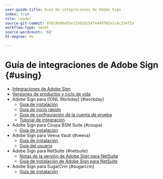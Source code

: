 ```yaml
---
user-guide-title: Guía de integraciones de Adobe Sign
index: true
role: Leader
source-git-commit: 87818d90ab5e223d2d154f4449702e1c4c23473a
workflow-type: tm+mt
source-wordcount: '68'
ht-degree: 0%

---
```



# Guía de integraciones de Adobe Sign {#using}

+ [Integraciones de Adobe Sign](home.md)
+ [Versiones de productos y ciclo de vida](versions.md)
+ Adobe Sign para [!DNL Workday] {#workday}
   + [Guía de instalación](workday/install.md)
   + [Guía de inicio rápido](workday/quick-start.md)
   + [Guía de configuración de la cuenta de prueba](workday/trial-install.md)
   + [Tutorial de integración](workday/tutorial-video.md)
+ Adobe Sign para Coupa BSM Suite {#coupa}
   + [Guía de instalación](coupa/install.md)
+ Adobe Sign para Veeva Vault {#veeva}
   + [Guía de instalación](veeva/install.md)
   + [Guía del usuario](veeva/user.md)
+ Adobe Sign para NetSuite {#netsuite}
   + [Notas de la versión de Adobe Sign para NetSuite](netsuite/release-notes.md)
   + [Guía de instalación de Adobe Sign para NetSuite](netsuite/install.md)
+ Adobe Sign para SugarCrm {#sugarcrm}
   + [Guía de instalación](sugarcrm/install.md)

